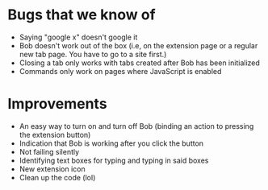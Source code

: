 # Bugs that we know of
* Saying "google x" doesn't google it
* Bob doesn't work out of the box (i.e, on the extension page or a regular new tab page. You have to go to a site first.)
* Closing a tab only works with tabs created after Bob has been initialized
* Commands only work on pages where JavaScript is enabled

# Improvements
* An easy way to turn on and turn off Bob (binding an action to pressing the extension button)
* Indication that Bob is working after you click the button
* Not failing silently
* Identifying text boxes for typing and typing in said boxes
* New extension icon
* Clean up the code (lol)